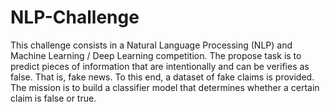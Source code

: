 # NLP-Challenge
This challenge consists in a Natural Language Processing (NLP) and Machine Learning / Deep Learning competition. The propose task is to predict pieces of information that are intentionally and can be verifies as false. That is, fake news. To this end, a dataset of fake claims is provided. The mission is to build a classifier model that determines whether a certain claim is false or true.
